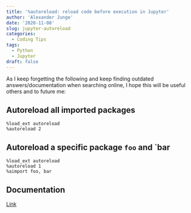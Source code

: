 ```yaml
---
title: '%autoreload: reload code before execution in Jupyter'
author: 'Alexander Junge'
date: '2020-11-08'
slug: jupyter-autoreload
categories:
  - Coding Tips
tags:
  - Python
  - Jupyter
draft: false
---
```


As I keep forgetting the following and keep finding outdated answers/documentation when searching online, I hope this will be useful others and to future me: 

## Autoreload all imported packages

```
%load_ext autoreload
%autoreload 2
```

## Autoreload a specific package `foo` and `bar

```
%load_ext autoreload
%autoreload 1
%aimport foo, bar
```

## Documentation

[Link](https://ipython.readthedocs.io/en/stable/config/extensions/autoreload.html)